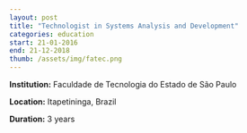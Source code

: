 ```yaml
---
layout: post
title: "Technologist in Systems Analysis and Development"
categories: education
start: 21-01-2016
end: 21-12-2018
thumb: /assets/img/fatec.png
---
```

**Institution:** Faculdade de Tecnologia do Estado de São Paulo

**Location:** Itapetininga, Brazil

**Duration:** 3 years